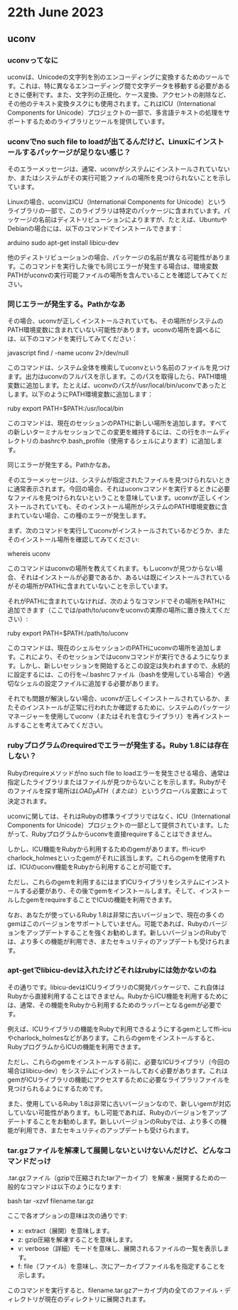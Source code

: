 # 22th June 2023

## uconv

### uconvってなに

uconvは、Unicodeの文字列を別のエンコーディングに変換するためのツールです。これは、特に異なるエンコーディング間で文字データを移動する必要があるときに便利です。また、文字列の正規化、ケース変換、アクセントの削除など、その他のテキスト変換タスクにも使用されます。これはICU（International Components for Unicode）プロジェクトの一部で、多言語テキストの処理をサポートするためのライブラリとツールを提供しています。

### uconvでno such file to loadが出てるんだけど、Linuxにインストールするパッケージが足りない感じ？

そのエラーメッセージは、通常、uconvがシステムにインストールされていないか、またはシステムがその実行可能ファイルの場所を見つけられないことを示しています。

Linuxの場合、uconvはICU（International Components for Unicode）というライブラリの一部で、このライブラリは特定のパッケージに含まれています。パッケージの名前はディストリビューションによりますが、たとえば、UbuntuやDebianの場合には、以下のコマンドでインストールできます：

arduino
sudo apt-get install libicu-dev

他のディストリビューションの場合、パッケージの名前が異なる可能性があります。このコマンドを実行した後でも同じエラーが発生する場合は、環境変数PATHがuconvの実行可能ファイルの場所を含んでいることを確認してみてください。

### 同じエラーが発生する。Pathかなあ

その場合、uconvが正しくインストールされていても、その場所がシステムのPATH環境変数に含まれていない可能性があります。uconvの場所を調べるには、以下のコマンドを実行してみてください：

javascript
find / -name uconv 2>/dev/null

このコマンドは、システム全体を検索してuconvという名前のファイルを見つけます。出力はuconvのフルパスを示します。このパスを取得したら、PATH環境変数に追加します。たとえば、uconvのパスが/usr/local/bin/uconvであったとします。以下のようにPATH環境変数に追加します：

ruby
export PATH=$PATH:/usr/local/bin

このコマンドは、現在のセッションのPATHに新しい場所を追加します。すべての新しいターミナルセッションでこの変更を維持するには、この行をホームディレクトリの.bashrcや.bash_profile（使用するシェルによります）に追加します。

同じエラーが発生する。Pathかなあ。

そのエラーメッセージは、システムが指定されたファイルを見つけられないときに通常表示されます。今回の場合、それはuconvコマンドを実行するときに必要なファイルを見つけられないということを意味しています。uconvが正しくインストールされていても、そのインストール場所がシステムのPATH環境変数に含まれていない場合、この種のエラーが発生します。

まず、次のコマンドを実行してuconvがインストールされているかどうか、またそのインストール場所を確認してみてください:

whereis uconv

このコマンドはuconvの場所を教えてくれます。もしuconvが見つからない場合、それはインストールが必要であるか、あるいは既にインストールされているがその場所がPATHに含まれていないことを示しています。

それがPATHに含まれていなければ、次のようなコマンドでその場所をPATHに追加できます（ここでは/path/to/uconvをuconvの実際の場所に置き換えてください）:

ruby
export PATH=$PATH:/path/to/uconv

このコマンドは、現在のシェルセッションのPATHにuconvの場所を追加します。これにより、そのセッションではuconvコマンドが実行できるようになります。しかし、新しいセッションを開始するとこの設定は失われますので、永続的に設定するには、この行を~/.bashrcファイル（bashを使用している場合）や適切なシェルの設定ファイルに追加する必要があります。

それでも問題が解決しない場合、uconvが正しくインストールされているか、またそのインストールが正常に行われたか確認するために、システムのパッケージマネージャーを使用してuconv（またはそれを含むライブラリ）を再インストールすることを考えてみてください。

### rubyプログラムのrequiredでエラーが発生する。Ruby 1.8には存在しない？

Rubyのrequireメソッドがno such file to loadエラーを発生させる場合、通常は指定したライブラリまたはファイルが見つからないことを示します。Rubyがそのファイルを探す場所は$LOAD_PATH（または$:）というグローバル変数によって決定されます。

uconvに関しては、それはRubyの標準ライブラリではなく、ICU（International Components for Unicode）プロジェクトの一部として提供されています。したがって、Rubyプログラムからuconvを直接requireすることはできません。

しかし、ICU機能をRubyから利用するためのgemがあります。ffi-icuやcharlock_holmesといったgemがそれに該当します。これらのgemを使用すれば、ICUのuconv機能をRubyから利用することが可能です。

ただし、これらのgemを利用するにはまずICUライブラリをシステムにインストールする必要があり、その後でgemをインストールします。そして、インストールしたgemをrequireすることでICUの機能を利用できます。

なお、あなたが使っているRuby 1.8は非常に古いバージョンで、現在の多くのgemはこのバージョンをサポートしていません。可能であれば、Rubyのバージョンをアップデートすることを強くお勧めします。新しいバージョンのRubyでは、より多くの機能が利用でき、またセキュリティのアップデートも受けられます。

### apt-getでlibicu-devは入れたけどそれはrubyには効かないのね

その通りです。libicu-devはICUライブラリのC開発パッケージで、これ自体はRubyから直接利用することはできません。RubyからICU機能を利用するためには、通常、その機能をRubyから利用するためのラッパーとなるgemが必要です。

例えば、ICUライブラリの機能をRubyで利用できるようにするgemとしてffi-icuやcharlock_holmesなどがあります。これらのgemをインストールすると、RubyプログラムからICUの機能を利用できます。

ただし、これらのgemをインストールする前に、必要なICUライブラリ（今回の場合はlibicu-dev）をシステムにインストールしておく必要があります。これはgemがICUライブラリの機能にアクセスするために必要なライブラリファイルを見つけられるようにするためです。

また、使用しているRuby 1.8は非常に古いバージョンなので、新しいgemが対応していない可能性があります。もし可能であれば、Rubyのバージョンをアップデートすることをお勧めします。新しいバージョンのRubyでは、より多くの機能が利用でき、またセキュリティのアップデートも受けられます。

### tar.gzファイルを解凍して展開しないといけないんだけど、どんなコマンドだっけ

.tar.gzファイル（gzipで圧縮されたtarアーカイブ）を解凍・展開するための一般的なコマンドは以下のようになります:

bash
tar -xzvf filename.tar.gz

ここで各オプションの意味は次の通りです:

- x: extract（展開）を意味します。
- z: gzip圧縮を解凍することを意味します。
- v: verbose（詳細）モードを意味し、展開されるファイルの一覧を表示します。
- f: file（ファイル）を意味し、次にアーカイブファイル名を指定することを示します。

このコマンドを実行すると、filename.tar.gzアーカイブ内の全てのファイル・ディレクトリが現在のディレクトリに展開されます。
